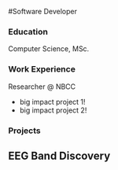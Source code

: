#Software Developer

### Education
Computer Science, MSc.

### Work Experience
Researcher @ NBCC
- big impact project 1!
- big impact project 2!

### Projects
EEG Band Discovery
-
